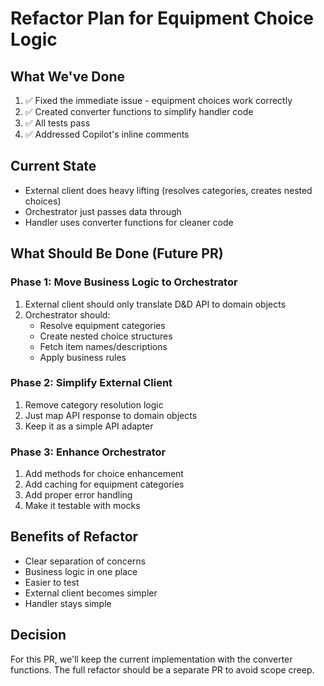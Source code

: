 # Refactor Plan for Equipment Choice Logic

## What We've Done
1. ✅ Fixed the immediate issue - equipment choices work correctly
2. ✅ Created converter functions to simplify handler code
3. ✅ All tests pass
4. ✅ Addressed Copilot's inline comments

## Current State
- External client does heavy lifting (resolves categories, creates nested choices)
- Orchestrator just passes data through
- Handler uses converter functions for cleaner code

## What Should Be Done (Future PR)

### Phase 1: Move Business Logic to Orchestrator
1. External client should only translate D&D API to domain objects
2. Orchestrator should:
   - Resolve equipment categories
   - Create nested choice structures
   - Fetch item names/descriptions
   - Apply business rules

### Phase 2: Simplify External Client
1. Remove category resolution logic
2. Just map API response to domain objects
3. Keep it as a simple API adapter

### Phase 3: Enhance Orchestrator
1. Add methods for choice enhancement
2. Add caching for equipment categories
3. Add proper error handling
4. Make it testable with mocks

## Benefits of Refactor
- Clear separation of concerns
- Business logic in one place
- Easier to test
- External client becomes simpler
- Handler stays simple

## Decision
For this PR, we'll keep the current implementation with the converter functions.
The full refactor should be a separate PR to avoid scope creep.
